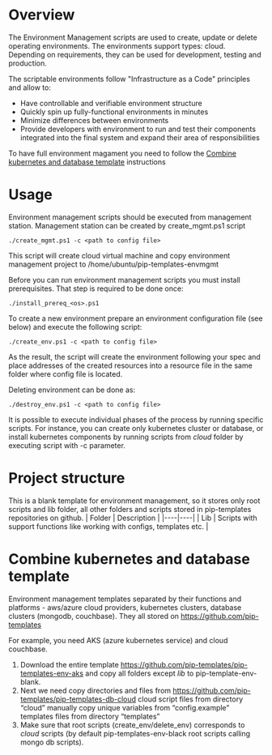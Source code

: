 # Overview

The Environment Management scripts are used to create, update or delete operating environments.
The environments support types: cloud. 
Depending on requirements, they can be used for development, testing and production.

The scriptable environments follow "Infrastructure as a Code" principles and allow to:
* Have controllable and verifiable environment structure
* Quickly spin up fully-functional environments in minutes
* Minimize differences between environments
* Provide developers with environment to run and test their components integrated into the final system and expand their area of responsibilities

To have full environment magament you need to follow the [Combine kubernetes and database template](#combine-kubernetes-and-database-template) instructions

# Usage

Environment management scripts should be executed from management station. Management station can be created by create_mgmt.ps1 script

`
./create_mgmt.ps1 -c <path to config file>
`

This script will create cloud virtual machine and copy environment management project to /home/ubuntu/pip-templates-envmgmt

Before you can run environment management scripts you must install prerequisites. That step is required to be done once:

`
./install_prereq_<os>.ps1
`

To create a new environment prepare an environment configuration file (see below) and execute the following script:

`
./create_env.ps1 -c <path to config file>
`

As the result, the script will create the environment following your spec and place addresses of the created resources
into a resource file in the same folder where config file is located.

Deleting environment can be done as:

`
./destroy_env.ps1 -c <path to config file>
`

It is possible to execute individual phases of the process by running specific scripts.
For instance, you can create only kubernetes cluster or database, or install kubernetes components by running scripts from *cloud* folder by executing script with -c parameter.

# Project structure
This is a blank template for environment management, so it stores only root scripts and lib folder, all other folders and scripts stored in pip-templates repositories on github.
| Folder | Description |
|----|----|
| Lib | Scripts with support functions like working with configs, templates etc. | 

# Combine kubernetes and database template

Environment management templates separated by their functions and platforms - aws/azure cloud providers, kubernetes clusters, database clusters (mongodb, couchbase). They all stored on https://github.com/pip-templates 

For example, you need AKS (azure kubernetes service) and cloud couchbase.
1. Download the entire template https://github.com/pip-templates/pip-templates-env-aks and copy all folders except *lib* to pip-template-env-blank. 
2. Next we need copy directories and files from https://github.com/pip-templates/pip-templates-db-cloud
cloud script files from directory “cloud”
manually copy unique variables from “config.example”
templates files from directory “templates”
3. Make sure that root scripts (create_env/delete_env) corresponds to *cloud* scripts (by default pip-templates-env-black root scripts calling mongo db scripts).
